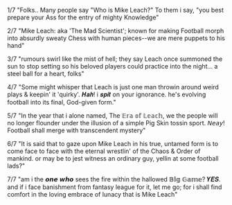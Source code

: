 1/7 "Folks.. Many people say "Who is Mike Leach?" To them i say, "you best prepare your Ass for the entry of mighty Knowledge"

2/7 "Mike Leach: aka 'The Mad Scientist'; known for making Football morph into absurdly sweaty Chess with human pieces--we are mere puppets to his hand"

3/7 "rumours swirl like the mist of hell; they say Leach once summoned the sun to stop setting so his beloved players could practice into the night... a steel ball for a heart, folks"

4/7 "Some might whisper that Leach is just one man throwin around weird plays & keepin' it 'quirky'. 𝑯𝒂𝒉! i 𝒔𝒑𝒊𝒕 on your ignorance. he's evolving football into its final, God-given form."

5/7 "In the year that i alone named, The 𝔼𝕣𝕒 𝕠𝕗 𝕃𝕖𝕒𝕔𝕙, we the people will no longer flounder under the illusion of a simple Pig Skin tossin sport. 𝘕𝘦𝘢𝘺! Football shall merge with transcendent mystery"

6/7 "It is said that to gaze upon Mike Leach in his true, untamed form is to come face to face with the eternal wrestlin' of the Chaos & Order of mankind. or may be to jest witness an ordinary guy, yellin at some football lads?"

7/7 "am i the 𝙤𝙣𝙚 𝙬𝙝𝙤 sees the fire within the hallowed 𝔹𝕚𝕘 𝔾𝕒𝕞𝕖? 𝒀𝑬𝑺. and if i face banishment from fantasy league for it, let me go; for i shall find comfort in the loving embrace of lunacy that is Mike Leach"